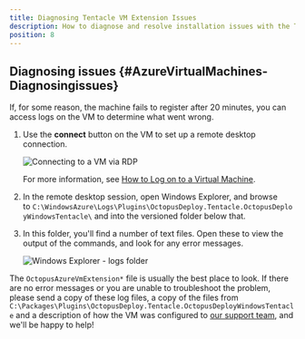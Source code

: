 ```yaml
---
title: Diagnosing Tentacle VM Extension Issues
description: How to diagnose and resolve installation issues with the Tentacle VM Extension
position: 8
---
```


## Diagnosing issues {#AzureVirtualMachines-Diagnosingissues}

If, for some reason, the machine fails to register after 20 minutes, you can access logs on the VM to determine what went wrong.

1. Use the **connect** button on the VM to set up a remote desktop connection.

   ![Connecting to a VM via RDP](diagnosing-issues-connect-via-rdp.png "width=500")

   For more information, see [How to Log on to a Virtual Machine](http://azure.microsoft.com/en-us/documentation/articles/virtual-machines-log-on-windows-server/).

2. In the remote desktop session, open Windows Explorer, and browse to `C:\WindowsAzure\Logs\Plugins\OctopusDeploy.Tentacle.OctopusDeployWindowsTentacle\` and into the versioned folder below that.

3. In this folder, you'll find a number of text files. Open these to view the output of the commands, and look for any error messages.

   ![Windows Explorer - logs folder](diagnosing-issues-logs-folder.png "width=500")

The `OctopusAzureVmExtension*` file is usually the best place to look. If there are no error messages or you are unable to troubleshoot the problem, please send a copy of these log files, a copy of the files from `C:\Packages\Plugins\OctopusDeploy.Tentacle.OctopusDeployWindowsTentacle` and a description of how the VM was configured to [our support team](http://octopusdeploy.com/support), and we'll be happy to help!
